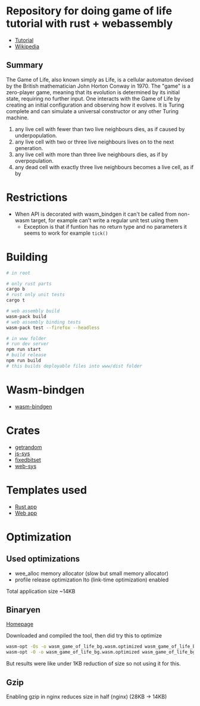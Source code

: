 # Repository for doing game of life tutorial with rust + webassembly
- [Tutorial](https://rustwasm.github.io/docs/book/game-of-life/introduction.html)
- [Wikipedia](https://en.wikipedia.org/wiki/Conway%27s_Game_of_Life)

## Summary
The Game of Life, also known simply as Life, is a cellular automaton devised by the British mathematician John Horton Conway in 1970.
The "game" is a zero-player game, meaning that its evolution is determined by its initial state, requiring no further input.
One interacts with the Game of Life by creating an initial configuration and observing how it evolves.
It is Turing complete and can simulate a universal constructor or any other Turing machine.

1. any live cell with fewer than two live neighbours dies, as if caused by underpopulation.
2. any live cell with two or three live neighbours lives on to the next generation.
3. any live cell with more than three live neighbours dies, as if by overpopulation.
4. any dead cell with exactly three live neighbours becomes a live cell, as if by  

# Restrictions
- When API is decorated with wasm_bindgen it can't be called from non-wasm 
target, for example can't write a regular unit test using them
    - Exception is that if funtion has no return type and no parameters it seems to work for example `tick()`

# Building
```bash
# in root

# only rust parts
cargo b
# rust only unit tests
cargo t

# web assembly build
wasm-pack build
# web assembly binding tests
wasm-pack test --firefox --headless

# in www folder
# run dev server
npm run start
# build release
npm run build
# this builds deployable files into www/dist folder
```

# Wasm-bindgen
- [wasm-bindgen](https://rustwasm.github.io/wasm-bindgen/)

# Crates
- [getrandom](https://crates.io/crates/getrandom)
- [js-sys](https://crates.io/crates/js-sys)
- [fixedbitset](https://crates.io/crates/fixedbitset)
- [web-sys](https://crates.io/crates/web-sys)

# Templates used
- [Rust app](./Template-README.md)
- [Web app](./www/README.md)

# Optimization

## Used optimizations
- wee_alloc memory allocator (slow but small memory allocator)
- profile release optimization lto (link-time optimization) enabled

Total application size ~14KB

## Binaryen
[Homepage](https://github.com/WebAssembly/binaryen)

Downloaded and compiled the tool, then did try this to optimize
```bash
wasm-opt -Os -o wasm_game_of_life_bg.wasm.optimized wasm_game_of_life_bg.wasm
wasm-opt -O -o wasm_game_of_life_bg.wasm.optimized wasm_game_of_life_bg.wasm
```
But results were like under 1KB reduction of size so not using it for this.

## Gzip
Enabling gzip in nginx reduces size in half (nginx) (28KB -> 14KB)

